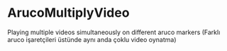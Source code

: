 # ArucoMultiplyVideo
Playing multiple videos simultaneously on different aruco markers (Farklı aruco işaretçileri üstünde aynı anda çoklu video oynatma)
